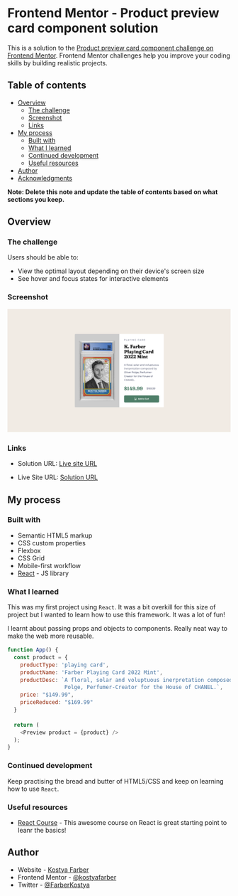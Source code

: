 # Frontend Mentor - Product preview card component solution

This is a solution to the [Product preview card component challenge on Frontend Mentor](https://www.frontendmentor.io/challenges/product-preview-card-component-GO7UmttRfa). Frontend Mentor challenges help you improve your coding skills by building realistic projects. 

## Table of contents

- [Overview](#overview)
  - [The challenge](#the-challenge)
  - [Screenshot](#screenshot)
  - [Links](#links)
- [My process](#my-process)
  - [Built with](#built-with)
  - [What I learned](#what-i-learned)
  - [Continued development](#continued-development)
  - [Useful resources](#useful-resources)
- [Author](#author)
- [Acknowledgments](#acknowledgments)

**Note: Delete this note and update the table of contents based on what sections you keep.**

## Overview

### The challenge

Users should be able to:

- View the optimal layout depending on their device's screen size
- See hover and focus states for interactive elements

### Screenshot

![](images/desktop-design.png)

### Links

- Solution URL: [Live site URL](https://elaborate-twilight-8e997d.netlify.app/)

- Live Site URL: [Solution URL](https://www.frontendmentor.io/solutions/product-preview-using-reactscss-custom-product-trying-to-use-bem-GunR8ITQO3)

## My process

### Built with

- Semantic HTML5 markup
- CSS custom properties
- Flexbox
- CSS Grid
- Mobile-first workflow
- [React](https://reactjs.org/) - JS library

### What I learned

This was my first project using `React`. It was a bit overkill for this size of project but I wanted to learn how to use this framework. It was a lot of fun!

I learnt about passing props and objects to components. Really neat way to make the web more reusable.

```js
function App() {
  const product = {
    productType: 'playing card', 
    productName: 'Farber Playing Card 2022 Mint', 
    productDesc: `A floral, solar and voluptuous inerpretation composed by Oliver
                  Polge, Perfumer-Creator for the House of CHANEL.`, 
    price: "$149.99",  
    priceReduced: "$169.99"
  }

  return (
    <Preview product = {product} />
  );
}
```

### Continued development

Keep practising the bread and butter of HTML5/CSS and keep on learning how to use `React`.

### Useful resources

- [React Course](https://www.youtube.com/watch?v=Dorf8i6lCuk&ab_channel=Academind) - This awesome course on React is great starting point to leanr the basics!


## Author

- Website - [Kostya Farber](https://kostyafarber.github.io/)
- Frontend Mentor - [@kostyafarber](https://www.frontendmentor.io/profile/kostyafarber)
- Twitter - [@FarberKostya](https://twitter.com/FarberKostya)
